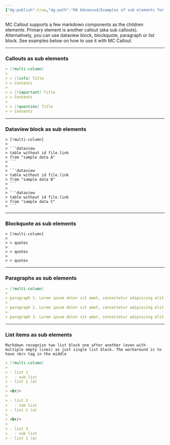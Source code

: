 ```yaml
---
{"dg-publish":true,"dg-path":"06 Advanced/Examples of sub elements for MC Callout.md","permalink":"/06-advanced/examples-of-sub-elements-for-mc-callout/","noteIcon":""}
---
```


MC Callout supports a few markdown components as the children elements. Primary element is another callout (aka sub callouts). Alternatively, you can use dataview block, blockquote, paragraph or list block. See examples below on how to use it with MC Callout.

---

### Callouts as sub elements
```markdown
> [!multi-column]
> 
> > [!info] Title
> > Contents
> 
> > [!important] Title
> > Contents
> 
> > [!question] Title
> > Contents
```

---

### Dataview block as sub elements
```
> [!multi-column]
> 
> ``'dataview
> table without id file.link
> from "sample data A"
> ```
> 
> ``'dataview
> table without id file.link
> from "sample data B"
> ```
> 
> ``'dataview
> table without id file.link
> from "sample data C"
> ```
```

---

### Blockquote as sub elements
```
> [!multi-column]
> 
> > quotes
> 
> > quotes
> 
> > quotes
```

---

### Paragraphs as sub elements
```markdown
> [!multi-column]
> 
> paragraph 1. Lorem ipsum dolor sit amet, consectetur adipiscing elit, sed do eiusmod tempor incididunt ut labore et dolore magna aliqua. Vitae nunc sed velit dignissim sodales. In cursus turpis massa tincidunt dui ut ornare lectus.
> 
> paragraph 2. Lorem ipsum dolor sit amet, consectetur adipiscing elit, sed do eiusmod tempor incididunt ut labore et dolore magna aliqua. Vitae nunc sed velit dignissim sodales. In cursus turpis massa tincidunt dui ut ornare lectus.
> 
> paragraph 3. Lorem ipsum dolor sit amet, consectetur adipiscing elit, sed do eiusmod tempor incididunt ut labore et dolore magna aliqua. Vitae nunc sed velit dignissim sodales. In cursus turpis massa tincidunt dui ut ornare lectus.
```

---

### List items as sub elements
`Markdown recognise two list block one after another (even with multiple empty lines) as just single list block. The workaround is to have <br> tag in the middle`

```markdown
> [!multi-column]
> 
> - list 1
> 	- sub list
> - list 1 (a)
> 
> <br/>
> 
> - list 2
> 	- sub list
> - list 1 (a)
> 
> <br/>
> 
> - list 3
> 	- sub list
> - list 1 (a)
```
